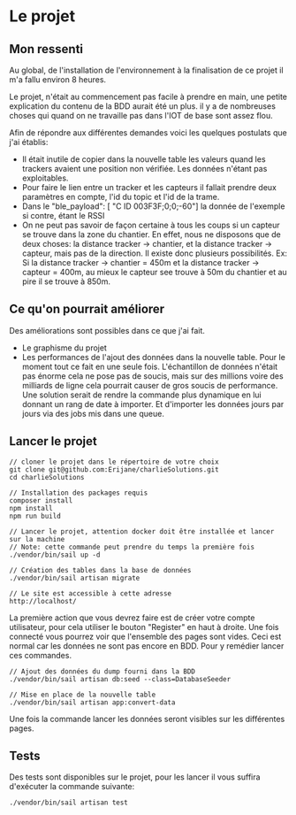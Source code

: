# Le projet
## Mon ressenti

Au global, de l'installation de l'environnement à la finalisation de ce projet il m'a fallu environ 8 heures. 

Le projet, n'était au commencement pas facile à prendre en main, une petite explication du contenu de la BDD aurait été un plus. il y a de nombreuses choses qui quand on ne travaille pas dans l'IOT de base sont assez flou. 

Afin de répondre aux différentes demandes voici les quelques postulats que j'ai établis:
 - Il était inutile de copier dans la nouvelle table les valeurs quand les trackers avaient une position non vérifiée. Les données n'étant pas exploitables.
 - Pour faire le lien entre un tracker et les capteurs il fallait prendre deux paramètres en compte, l'id du topic et l'id de la trame.
 - Dans le "ble_payload": [ "C ID 003F3F;0;0;-60"] la donnée de l'exemple si contre, étant le RSSI
 - On ne peut pas savoir de façon certaine à tous les coups si un capteur se trouve dans la zone du chantier. En effet, nous ne disposons que de deux choses: la distance tracker -> chantier, et la distance tracker -> capteur, mais pas de la direction. Il existe donc plusieurs possibilités. 
 Ex: 
 Si la distance tracker -> chantier = 450m et la distance tracker -> capteur = 400m, au mieux le capteur see trouve à 50m du chantier et au pire il se trouve à 850m. 

 ## Ce qu'on pourrait améliorer

Des améliorations sont possibles dans ce que j'ai fait. 
- Le graphisme du projet
- Les performances de l'ajout des données dans la nouvelle table. Pour le moment tout ce fait en une seule fois. L'échantillon de données n'était pas énorme cela ne pose pas de soucis, mais sur des millions voire des milliards de ligne cela pourrait causer de gros soucis de performance. Une solution serait de rendre la commande plus dynamique en lui donnant un rang de date à importer. Et d'importer les données jours par jours via des jobs mis dans une queue.

## Lancer le projet

``` 
// cloner le projet dans le répertoire de votre choix
git clone git@github.com:Erijane/charlieSolutions.git
cd charlieSolutions

// Installation des packages requis
composer install
npm install
npm run build

// Lancer le projet, attention docker doit être installée et lancer sur la machine
// Note: cette commande peut prendre du temps la première fois
./vendor/bin/sail up -d 

// Création des tables dans la base de données
./vendor/bin/sail artisan migrate

// Le site est accessible à cette adresse
http://localhost/
```

La première action que vous devrez faire est de créer votre compte utilisateur, pour cela utiliser le bouton "Register" en haut à droite. Une fois connecté vous pourrez voir que l'ensemble des pages sont vides. Ceci est normal car les données ne sont pas encore en BDD. Pour y remédier lancer ces commandes.

``` 
// Ajout des données du dump fourni dans la BDD
./vendor/bin/sail artisan db:seed --class=DatabaseSeeder

// Mise en place de la nouvelle table
./vendor/bin/sail artisan app:convert-data
``` 

Une fois la commande lancer les données seront visibles sur les différentes pages.

## Tests

Des tests sont disponibles sur le projet, pour les lancer il vous suffira d'exécuter la commande suivante:
``` 
./vendor/bin/sail artisan test
``` 

